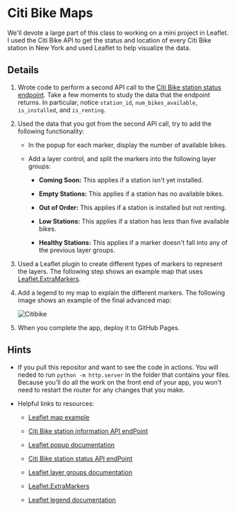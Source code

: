 # Citi Bike Maps

We'll devote a large part of this class to working on a mini project in Leaflet. I used the Citi Bike API to get the status and location of every Citi Bike station in New York and used Leaflet to help visualize the data.  

## Details

1. Wrote code to perform a second API call to the [Citi Bike station status endpoint](https://gbfs.citibikenyc.com/gbfs/en/station_status.json). Take a few moments to study the data that the endpoint returns. In particular, notice `station_id`, `num_bikes_available`, `is_installed`, and `is_renting`.

2. Used the data that you got from the second API call, try to add the following functionality:

    * In the popup for each marker, display the number of available bikes.

    * Add a layer control, and split the markers into the following layer groups:

        * **Coming Soon:** This applies if a station isn't yet installed.

        * **Empty Stations:** This applies if a station has no available bikes.

        * **Out of Order:** This applies if a station is installed but not renting.

        * **Low Stations:** This applies if a station has less than five available bikes.

        * **Healthy Stations:** This applies if a marker doesn't fall into any of the previous layer groups.

3. Used a Leaflet plugin to create different types of markers to represent the layers. The following step shows an example map that uses [Leaflet.ExtraMarkers](https://github.com/coryasilva/Leaflet.ExtraMarkers).

4. Add a legend to my map to explain the different markers. The following image shows an example of the final advanced map:

      ![Citibike](Images/44-Citibike_advanced.png)

5. When you complete the app, deploy it to GitHub Pages.

## Hints

* If you pull this repositor and want to see the code in actions.  You will neded to run `python -m http.server` in the folder that contains your files. Because you'll do all the work on the front end of your app, you won't need to restart the router for any changes that you make.

* Helpful links to resources:

  * [Leaflet map example](https://leafletjs.com/reference-1.7.1.html#map-example)

  * [Citi Bike station information API endPoint](https://gbfs.citibikenyc.com/gbfs/en/station_information.json)

  * [Leaflet popup documentation](http://leafletjs.com/reference.html#popup)

  * [Citi Bike station status API endPoint](https://gbfs.citibikenyc.com/gbfs/en/station_status.json)

  * [Leaflet layer groups documentation](http://leafletjs.com/examples/layers-control/)

  * [Leaflet.ExtraMarkers](https://github.com/coryasilva/Leaflet.ExtraMarkers)

  * [Leaflet legend documentation](http://leafletjs.com/examples/choropleth/#custom-legend-control)
  
